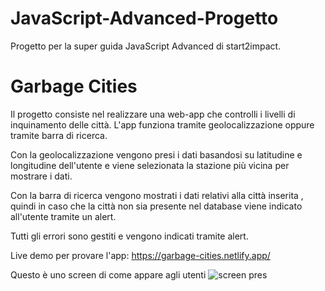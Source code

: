 # JavaScript-Advanced-Progetto
Progetto per la super guida JavaScript Advanced di start2impact.

# Garbage Cities

Il progetto consiste nel realizzare una web-app che controlli i livelli di inquinamento delle città.
L'app funziona tramite geolocalizzazione oppure tramite barra di ricerca.

Con la geolocalizzazione vengono presi i dati basandosi su latitudine e longitudine dell'utente e viene selezionata la stazione
più vicina per mostrare i dati.

Con la barra di ricerca vengono mostrati i dati relativi alla città inserita , quindi in caso che la città non sia presente nel database 
viene indicato all'utente tramite un alert.

Tutti gli errori sono gestiti e vengono indicati tramite alert.


Live demo per provare l'app: https://garbage-cities.netlify.app/

Questo è uno screen di come appare agli utenti
![screen pres](https://user-images.githubusercontent.com/67739790/115146145-8b9e3e00-a055-11eb-82a0-1710e5704277.png)



